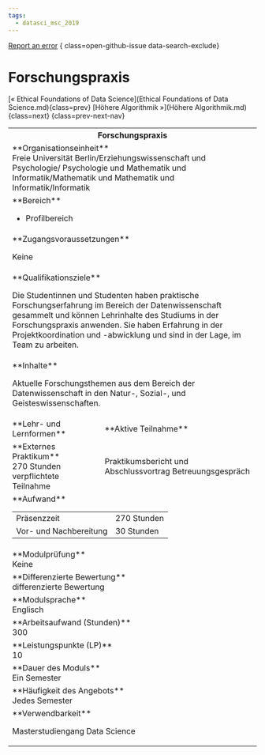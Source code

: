```yaml
---
tags:
  - datasci_msc_2019
---
```

[Report an error](https://github.com/SGSSGene/FUB-SUP/issues/new?title=Error%20in%20%22Forschungspraxis%22&body=There%20seems%20to%20be%20an%20error%20in%20module%20%22Forschungspraxis%22%2E%0A%0A%3CDescribe%20here%20a%20slightly%20more%20detailed%20description%20of%20what%20is%20wrong%3E&labels=bug)
{ class=open-github-issue data-search-exclude}

# Forschungspraxis

[« Ethical Foundations of Data Science](Ethical Foundations of Data Science.md){class=prev}
[Höhere Algorithmik »](Höhere Algorithmik.md){class=next}
{class=prev-next-nav}

<table markdown id="moduledesc">
<tr markdown class="moduledesc_head"><th colspan="2">Forschungspraxis </th></tr>
<tr markdown><td colspan="2">**Organisationseinheit**   <br>Freie Universität Berlin/Erziehungswissenschaft und Psychologie/ Psychologie und Mathematik und Informatik/Mathematik und Mathematik und Informatik/Informatik</td></tr>

<tr markdown><td colspan="2">**Bereich**<br>


- Profilbereich

</td></tr>

<tr markdown><td colspan="2">**Zugangsvoraussetzungen** <br>

Keine


</td></tr>
<tr markdown><td colspan="2">**Qualifikationsziele**    <br>

Die Studentinnen und Studenten haben praktische Forschungserfahrung im
Bereich der Datenwissenschaft gesammelt und können Lehrinhalte des Studiums
in der Forschungspraxis anwenden. Sie haben Erfahrung in der
Projektkoordination und -abwicklung und sind in der Lage, im Team zu
arbeiten.


</td></tr>
<tr markdown><td colspan="2">**Inhalte**                <br>

Aktuelle Forschungsthemen aus dem Bereich der Datenwissenschaft in den
Natur-, Sozial-, und Geisteswissenschaften.


</td></tr>

<tr markdown><td>**Lehr- und Lernformen**</td><td>**Aktive Teilnahme**</td></tr>
<tr markdown><td> **Externes Praktikum** <br>270 Stunden <br> verpflichtete Teilnahme</td><td>

Praktikumsbericht und Abschlussvortrag Betreuungsgespräch
</td></tr>
<tr markdown><td colspan="2">**Aufwand**                <br>
<table class="aufwand_table">
<tr><td>Präsenzzeit</td><td>270 Stunden</td></tr>
<tr><td>Vor- und Nachbereitung</td><td>30 Stunden</td></tr>
</table>

</td></tr>
<tr markdown><td colspan="2">**Modulprüfung**             <br>Keine


</td></tr>
<tr markdown><td colspan="2">**Differenzierte Bewertung** <br>differenzierte Bewertung

</td></tr>
<tr markdown><td colspan="2">**Modulsprache**             <br>Englisch</td></tr>
<tr markdown><td colspan="2">**Arbeitsaufwand (Stunden)** <br>300</td></tr>
<tr markdown><td colspan="2">**Leistungspunkte (LP)**     <br>10</td></tr>
<tr markdown><td colspan="2">**Dauer des Moduls**         <br>Ein Semester</td></tr>
<tr markdown><td colspan="2">**Häufigkeit des Angebots**  <br>Jedes Semester</td></tr>
<tr markdown><td colspan="2">**Verwendbarkeit**           <br>

Masterstudiengang Data Science


</td></tr>

</table>
